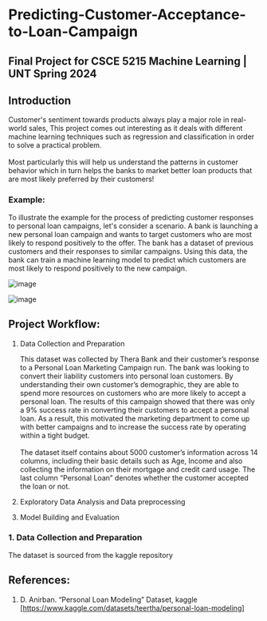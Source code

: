 # Predicting-Customer-Acceptance-to-Loan-Campaign

## Final Project for CSCE 5215 Machine Learning | UNT Spring 2024

## Introduction
Customer's sentiment towards products always play a major role in real-world sales, This project comes out interesting as it deals with different machine learning techniques such as regression and classification in order to solve a practical problem. 
<br><br>
Most particularly this will help us understand the patterns in customer behavior which in turn helps the banks to market better loan products that are most likely preferred by their customers!

### Example:

To illustrate the example for the process of predicting customer responses to personal loan campaigns, let's consider a scenario. A bank is launching a new personal loan campaign and wants to target customers who are most likely to respond positively to the offer. The bank has a dataset of previous customers and their responses to similar campaigns. Using this data, the bank can train a machine learning model to predict which customers are most likely to respond positively to the new campaign.

![image](https://github.com/user-attachments/assets/0bf291dc-6c69-4737-963c-e23d1e15db1f)

![image](https://github.com/user-attachments/assets/ec9483ed-3de0-4875-b2aa-57f56136b68d)

## Project Workflow:

1. Data Collection and Preparation

   This dataset was collected by Thera Bank and their customer’s response to a Personal Loan Marketing Campaign run. The bank was looking to convert their liability customers into personal loan customers. By understanding their own customer’s demographic, they are able to spend more resources on customers who are more likely to accept a personal loan. The results of this campaign showed that there was only a 9% success rate in converting their customers to accept a personal loan. As a result, this motivated the marketing department to come up with better campaigns and to increase the success rate by operating within a tight budget.
 <br><br>
 The dataset itself contains about 5000 customer’s information across 14 columns, including their basic details such as Age, Income and also collecting the information on their mortgage and credit card usage. The last column “Personal Loan” denotes whether the customer accepted the loan or not.

   
2. Exploratory Data Analysis and Data preprocessing

   


4. Model Building and Evaluation


### 1. Data Collection and Preparation
The dataset is sourced from the kaggle repository 




## References:

1. D. Anirban. “Personal Loan Modeling” Dataset, kaggle
 [https://www.kaggle.com/datasets/teertha/personal-loan-modeling]
